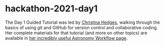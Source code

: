 # hackathon-2021-day1

The Day 1 Guided Tutorial was led by [Christina Hedges](https://github.com/christinahedges), walking through the basics of using git and GitHub for version control and collaborative coding. Her complete materials for that tutorial (and more on other topics) are available in [her incredibly useful Astronomy Workflow page](https://christinahedges.github.io/astronomy_workflow/notebooks/1.0-basics/git-basics.html). 

